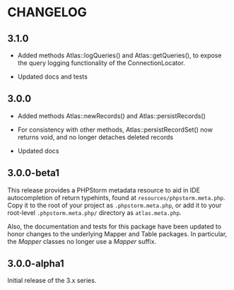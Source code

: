 # CHANGELOG

## 3.1.0

- Added methods Atlas::logQueries() and Atlas::getQueries(), to expose
the query logging functionality of the ConnectionLocator.

- Updated docs and tests

## 3.0.0

- Added methods Atlas::newRecords() and Atlas::persistRecords()

- For consistency with other methods, Atlas::persistRecordSet() now returns
  void, and no longer detaches deleted records

- Updated docs

## 3.0.0-beta1

This release provides a PHPStorm metadata resource to aid in IDE autocompletion
of return typehints, found at `resources/phpstorm.meta.php`. Copy it to the root
of your project as `.phpstorm.meta.php`, or add it to your root-level
`.phpstorm.meta.php/` directory as `atlas.meta.php`.

Also, the documentation and tests for this package have been updated to honor
changes to the underlying Mapper and Table packages. In particular, the _Mapper_
classes no longer use a _Mapper_ suffix.

## 3.0.0-alpha1

Initial release of the 3.x series.

